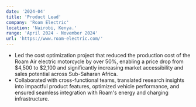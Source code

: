```yaml
---
date: '2024-04'
title: 'Product Lead'
company: 'Roam Electric'
location: 'Nairobi, Kenya.'
range: 'April 2024 - November 2024'
url: 'https://www.roam-electric.com/'
---
```


- Led the cost optimization project that reduced the production cost of the Roam Air electric motorcycle by over 50%, enabling a price drop from $4,500 to $2,100 and significantly increasing market accessibility and sales potential across Sub-Saharan Africa.
- Collaborated with cross-functional teams, translated research insights into impactful product features, optimized vehicle performance, and ensured seamless integration with Roam's energy and charging infrastructure.
